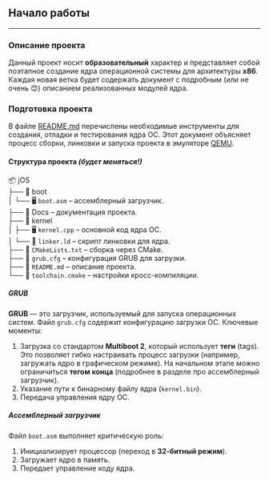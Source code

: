 ## Начало работы
----
### Описание проекта

Данный проект носит **образовательный** характер и представляет собой поэтапное создание ядра операционной системы для архитектуры **x86**. Каждая новая ветка будет содержать документ с подробным (или не очень 😊) описанием реализованных модулей ядра.

### Подготовка проекта

В файле [README.md](https://../README.md) перечислены необходимые инструменты для создания, отладки и тестирования ядра ОС. Этот документ объясняет процесс сборки, линковки и запуска проекта в эмуляторе [QEMU](https://www.qemu.org/).

#### Структура проекта *(будет меняться!)*  

📦 jOS  
├── 📂 boot  
│   └── 🖥️ `boot.asm` 		– ассемблерный загрузчик.  
├── 📂 Docs  				– документация проекта.  
├── 📂 kernel  
│   ├── 🖥️ `kernel.cpp`  	– основной код ядра ОС.  
│   └── 🔗 `linker.ld` 		– скрипт линковки для ядра.  
├── 📜 `CMakeLists.txt`  – сборка через CMake.  
├── 📜 `grub.cfg`  			– конфигурация GRUB для загрузки.  
├── 📜 `README.md`  	– описание проекта.  
└── 📜 `toolchain.cmake` – настройки кросс-компиляции.   
##### GRUB

**GRUB** — это загрузчик, используемый для запуска операционных систем. Файл `grub.cfg` содержит конфигурацию загрузки ОС. Ключевые моменты:

1. Загрузка со стандартом **Multiboot 2**, который использует **теги** (tags). Это позволяет гибко настраивать процесс загрузки (например, загружать ядро в графическом режиме). На начальном этапе можно ограничиться **тегом конца** (подробнее в разделе про ассемблерный загрузчик).
2. Указание пути к бинарному файлу ядра (`kernel.bin`).
3. Передача управления ядру ОС.

##### Ассемблерный загрузчик

Файл `boot.asm` выполняет критическую роль:

1. Инициализирует процессор (переход в **32-битный режим**).
2. Загружает ядро в память.
3. Передает управление коду ядра.
